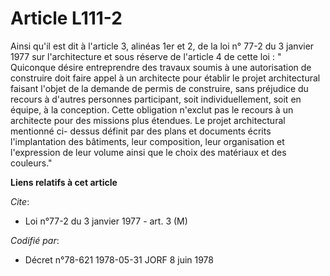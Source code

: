 # Article L111-2

Ainsi qu'il est dit à l'article 3, alinéas 1er et 2, de la loi n° 77-2 du 3 janvier 1977 sur l'architecture et sous réserve
de l'article 4 de cette loi : " Quiconque désire entreprendre des travaux soumis à une autorisation de construire doit faire
appel à un architecte pour établir le projet architectural faisant l'objet de la demande de permis de construire, sans
préjudice du recours à d'autres personnes participant, soit individuellement, soit en équipe, à la conception. Cette
obligation n'exclut pas le recours à un architecte pour des missions plus étendues. Le projet architectural mentionné ci-
dessus définit par des plans et documents écrits l'implantation des bâtiments, leur composition, leur organisation et
l'expression de leur volume ainsi que le choix des matériaux et des couleurs."

**Liens relatifs à cet article**

_Cite_:

  - Loi n°77-2 du 3 janvier 1977 - art. 3 (M)

_Codifié par_:

  - Décret n°78-621 1978-05-31 JORF 8 juin 1978
